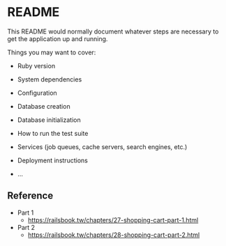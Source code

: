 # README

This README would normally document whatever steps are necessary to get the
application up and running.

Things you may want to cover:

* Ruby version

* System dependencies

* Configuration

* Database creation

* Database initialization

* How to run the test suite

* Services (job queues, cache servers, search engines, etc.)

* Deployment instructions

* ...

## Reference
- Part 1
    - https://railsbook.tw/chapters/27-shopping-cart-part-1.html
- Part 2
    - https://railsbook.tw/chapters/28-shopping-cart-part-2.html

